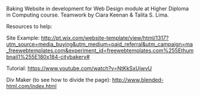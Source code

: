 Baking Website in development for Web Design module at Higher Diploma in Computing course.
Teamwork by Ciara Keenan & Talita S. Lima.

Resources to help:

Site Example:
http://pt.wix.com/website-template/view/html/1317?utm_source=media_buying&utm_medium=paid_referral&utm_campaign=ma_freewebtemplates.com&experiment_id=freewebtemplates.com%255Ethumbnail1%255E180x184-citybakery#

Tutorial:
https://www.youtube.com/watch?v=NtKkSxUjwvU 

Div Maker (to see how to divide the page):
http://www.blended-html.com/index.html